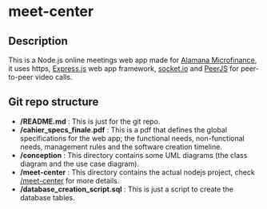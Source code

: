 # meet-center

## Description

This is a Node.js online meetings web app made for [Alamana Microfinance](https://www.alamana.org.ma/en), it uses https, [Express.js](http://expressjs.com/) web app framework, [socket.io](https://socket.io/) and [PeerJS](https://peerjs.com/) for peer-to-peer video calls.

## Git repo structure
<ul>
  <li><b>/README.md</b> : This is just for the git repo.</li>
  <li><b>/cahier_specs_finale.pdf</b> : This is a pdf that defines the global specifications for the web app; the functional needs, non-functional needs, management rules and the software creation timeline.</li>
  <li><b>/conception</b> : This directory contains some UML diagrams (the class diagram and the use case diagram).</li>
  <li><b>/meet-center</b> : This directory contains the actual nodejs project, check <a href='https://github.com/techguyseli/meet-center/tree/main/meet-center'>/meet-center</a> for more details.</li>
  <li><b>/database_creation_script.sql</b> : This is just a script to create the database tables.</li>
</ul>
